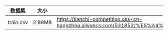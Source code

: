 |数据集|大小|链接|
|-----|----|---|
|train.csv|2.88MB| https://tianchi-competition.oss-cn-hangzhou.aliyuncs.com/531852/%E5%A4%8D%E8%B5%9B0413%E6%9B%B4%E6%96%B0/train.csv |